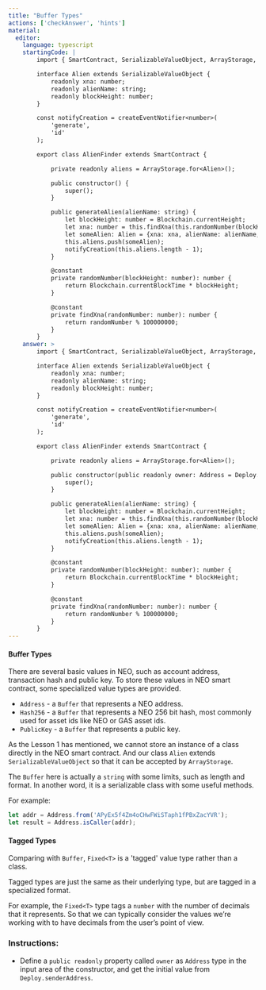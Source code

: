 ```yaml
---
title: "Buffer Types"
actions: ['checkAnswer', 'hints']
material: 
  editor:
    language: typescript
    startingCode: |
        import { SmartContract, SerializableValueObject, ArrayStorage, constant, Blockchain, createEventNotifier } from '@neo-one/smart-contract';

        interface Alien extends SerializableValueObject {
            readonly xna: number;
            readonly alienName: string;
            readonly blockHeight: number;
        }

        const notifyCreation = createEventNotifier<number>(
            'generate',
            'id'
        );

        export class AlienFinder extends SmartContract {

            private readonly aliens = ArrayStorage.for<Alien>();

            public constructor() {
                super();
            }

            public generateAlien(alienName: string) {
                let blockHeight: number = Blockchain.currentHeight;
                let xna: number = this.findXna(this.randomNumber(blockHeight));
                let someAlien: Alien = {xna: xna, alienName: alienName, blockHeight: blockHeight};
                this.aliens.push(someAlien);
                notifyCreation(this.aliens.length - 1);
            }

            @constant
            private randomNumber(blockHeight: number): number {
                return Blockchain.currentBlockTime * blockHeight;
            }

            @constant
            private findXna(randomNumber: number): number {
                return randomNumber % 100000000;
            }
        }
    answer: > 
        import { SmartContract, SerializableValueObject, ArrayStorage, constant, Blockchain, createEventNotifier, Address, Deploy } from '@neo-one/smart-contract';

        interface Alien extends SerializableValueObject {
            readonly xna: number;
            readonly alienName: string;
            readonly blockHeight: number;
        }

        const notifyCreation = createEventNotifier<number>(
            'generate',
            'id'
        );

        export class AlienFinder extends SmartContract {

            private readonly aliens = ArrayStorage.for<Alien>();

            public constructor(public readonly owner: Address = Deploy.senderAddress) {
                super();
            }

            public generateAlien(alienName: string) {
                let blockHeight: number = Blockchain.currentHeight;
                let xna: number = this.findXna(this.randomNumber(blockHeight));
                let someAlien: Alien = {xna: xna, alienName: alienName, blockHeight: blockHeight};
                this.aliens.push(someAlien);
                notifyCreation(this.aliens.length - 1);
            }

            @constant
            private randomNumber(blockHeight: number): number {
                return Blockchain.currentBlockTime * blockHeight;
            }

            @constant
            private findXna(randomNumber: number): number {
                return randomNumber % 100000000;
            }
        }
---
```


#### Buffer Types

There are several basic values in NEO, such as account address, transaction hash and public key. To store these values in NEO smart contract, some specialized value types are provided.

- `Address` - a `Buffer` that represents a NEO address.
- `Hash256` - a `Buffer` that represents a NEO 256 bit hash, most commonly used for asset ids like NEO or GAS asset ids.
- `PublicKey` - a `Buffer` that represents a public key.

As the Lesson 1 has mentioned, we cannot store an instance of a class directly in the NEO smart contract. And our class `Alien` extends `SerializableValueObject` so that it can be accepted by `ArrayStorage`.

The `Buffer` here is actually a `string` with some limits, such as length and format. In another word, it is a serializable class with some useful methods.

For example:

```typescript
let addr = Address.from('APyEx5f4Zm4oCHwFWiSTaph1fPBxZacYVR');
let result = Address.isCaller(addr);
```

#### Tagged Types

Comparing with `Buffer`, `Fixed<T>` is a 'tagged' value type rather than a class.

Tagged types are just the same as their underlying type, but are tagged in a specialized format.

For example, the `Fixed<T>` type tags a `number` with the number of decimals that it represents. So that we can typically consider the values we’re working with to have decimals from the user’s point of view.

### Instructions: 

- Define a `public readonly` property called `owner` as `Address` type in the input area of the constructor, and get the initial value from `Deploy.senderAddress`.